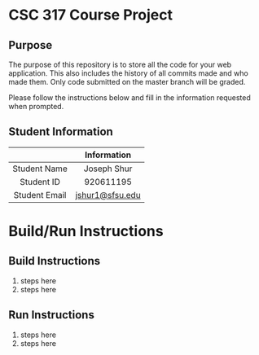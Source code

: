 # CSC 317 Course Project

## Purpose

The purpose of this repository is to store all the code for your web application. This also includes the history of all commits made and who made them. Only code submitted on the master branch will be graded.

Please follow the instructions below and fill in the information requested when prompted.

## Student Information

|               | Information   |
|:-------------:|:-------------:|
| Student Name  | Joseph Shur     |
| Student ID    | 920611195       |
| Student Email | jshur1@sfsu.edu    |



# Build/Run Instructions

## Build Instructions
1. steps here
2. steps here

## Run Instructions
1. steps here
2. steps here
